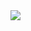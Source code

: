 <a href="https://github.com/anuraghazra/github-readme-stats">
  <img align="left" src="https://github-readme-stats.vercel.app/api?username=Kigou-No1&count_private=true&show_icons=true&theme=dracula" />
</a>
